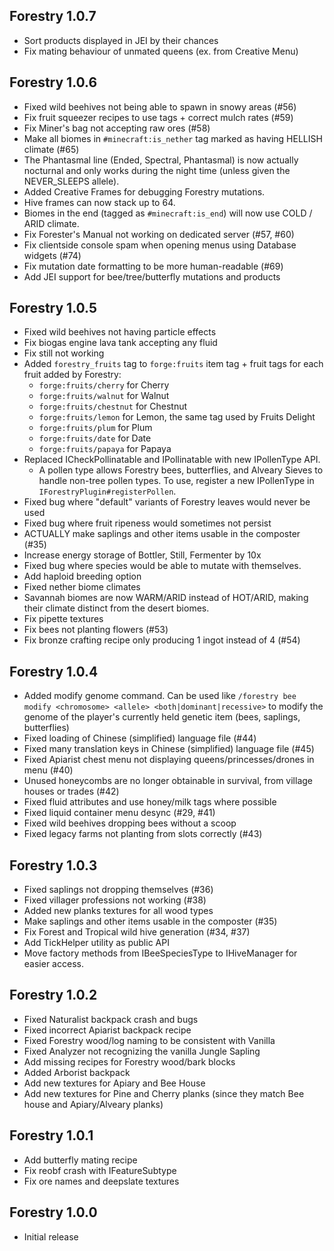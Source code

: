 ## Forestry 1.0.7
- Sort products displayed in JEI by their chances
- Fix mating behaviour of unmated queens (ex. from Creative Menu)

## Forestry 1.0.6
- Fixed wild beehives not being able to spawn in snowy areas (#56)
- Fix fruit squeezer recipes to use tags + correct mulch rates (#59)
- Fix Miner's bag not accepting raw ores (#58)
- Make all biomes in `#minecraft:is_nether` tag marked as having HELLISH climate (#65)
- The Phantasmal line (Ended, Spectral, Phantasmal) is now actually nocturnal and only works during the night time (unless given the NEVER_SLEEPS allele).
- Added Creative Frames for debugging Forestry mutations.
- Hive frames can now stack up to 64.
- Biomes in the end (tagged as `#minecraft:is_end`) will now use COLD / ARID climate.
- Fix Forester's Manual not working on dedicated server (#57, #60)
- Fix clientside console spam when opening menus using Database widgets (#74)
- Fix mutation date formatting to be more human-readable (#69)
- Add JEI support for bee/tree/butterfly mutations and products

## Forestry 1.0.5
- Fixed wild beehives not having particle effects
- Fix biogas engine lava tank accepting any fluid
- Fix still not working
- Added `forestry_fruits` tag to `forge:fruits` item tag + fruit tags for each fruit added by Forestry:
  - `forge:fruits/cherry` for Cherry
  - `forge:fruits/walnut` for Walnut
  - `forge:fruits/chestnut` for Chestnut
  - `forge:fruits/lemon` for Lemon, the same tag used by Fruits Delight
  - `forge:fruits/plum` for Plum
  - `forge:fruits/date` for Date
  - `forge:fruits/papaya` for Papaya
- Replaced ICheckPollinatable and IPollinatable with new IPollenType API.
  - A pollen type allows Forestry bees, butterflies, and Alveary Sieves to handle non-tree pollen types.
    To use, register a new IPollenType in `IForestryPlugin#registerPollen`.
- Fixed bug where "default" variants of Forestry leaves would never be used
- Fixed bug where fruit ripeness would sometimes not persist
- ACTUALLY make saplings and other items usable in the composter (#35)
- Increase energy storage of Bottler, Still, Fermenter by 10x
- Fixed bug where species would be able to mutate with themselves.
- Add haploid breeding option
- Fixed nether biome climates
- Savannah biomes are now WARM/ARID instead of HOT/ARID, making their climate distinct from the desert biomes.
- Fix pipette textures
- Fix bees not planting flowers (#53)
- Fix bronze crafting recipe only producing 1 ingot instead of 4 (#54)

## Forestry 1.0.4
- Added modify genome command. Can be used like `/forestry bee modify <chromosome> <allele> <both|dominant|recessive>` to
  modify the genome of the player's currently held genetic item (bees, saplings, butterflies)
- Fixed loading of Chinese (simplified) language file (#44)
- Fixed many translation keys in Chinese (simplified) language file (#45)
- Fixed Apiarist chest menu not displaying queens/princesses/drones in menu (#40)
- Unused honeycombs are no longer obtainable in survival, from village houses or trades (#42)
- Fixed fluid attributes and use honey/milk tags where possible
- Fixed liquid container menu desync (#29, #41)
- Fixed wild beehives dropping bees without a scoop
- Fixed legacy farms not planting from slots correctly (#43)

## Forestry 1.0.3
- Fixed saplings not dropping themselves (#36)
- Fixed villager professions not working (#38)
- Added new planks textures for all wood types
- Make saplings and other items usable in the composter (#35)
- Fix Forest and Tropical wild hive generation (#34, #37)
- Add TickHelper utility as public API
- Move factory methods from IBeeSpeciesType to IHiveManager for easier access.

## Forestry 1.0.2
- Fixed Naturalist backpack crash and bugs
- Fixed incorrect Apiarist backpack recipe
- Fixed Forestry wood/log naming to be consistent with Vanilla
- Fixed Analyzer not recognizing the vanilla Jungle Sapling
- Add missing recipes for Forestry wood/bark blocks
- Added Arborist backpack
- Add new textures for Apiary and Bee House
- Add new textures for Pine and Cherry planks (since they match Bee house and Apiary/Alveary planks)

## Forestry 1.0.1
- Add butterfly mating recipe
- Fix reobf crash with IFeatureSubtype
- Fix ore names and deepslate textures

## Forestry 1.0.0
- Initial release